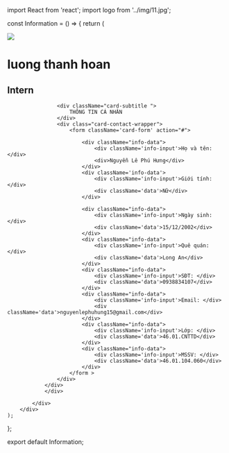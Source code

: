 import React from 'react';
import logo from '../img/11.jpg';

const Information = () => {
    return (
        <div className="card" data-state="#about">
            <div className="card-header">
                <img src={logo} className="card-avatar"></img>
                <h1 class="card-fullname">luong thanh hoan</h1>
                <h2 class="card-jobtitle">Intern</h2>
            </div>
            <div className="card-main">
            <div class="card-section is-active" id="about">
                <div className="card-content">

                    <div className="card-subtitle ">
                        THÔNG TIN CÁ NHÂN
                    </div>
                    <div class="card-contact-wrapper">
                        <form className='card-form' action="#">

                            <div className="info-data">
                                <div className='info-input'>Họ và tên: </div>
                                <div>Nguyễn Lê Phú Hưng</div>
                            </div>
                            <div className='info-data'>
                                <div className='info-input'>Giới tính: </div>
                                <div className='data'>Nữ</div>
                            </div>

                            <div className="info-data">
                                <div className='info-input'>Ngày sinh: </div>
                                <div className='data'>15/12/2002</div>
                            </div>
                            <div className="info-data">
                                <div className='info-input'>Quê quán: </div>
                                <div className='data'>Long An</div>
                            </div>
                            <div className="info-data">
                                <div className='info-input'>SĐT: </div>
                                <div className='data'>0938834107</div>
                            </div>
                            <div className="info-data">
                                <div className='info-input'>Email: </div>
                                <div className='data'>nguyenlephuhung15@gmail.com</div>
                            </div>
                            <div className="info-data">
                                <div className='info-input'>Lớp: </div>
                                <div className='data'>46.01.CNTTD</div>
                            </div>
                            <div className="info-data">
                                <div className='info-input'>MSSV: </div>
                                <div className='data'>46.01.104.060</div>
                            </div>
                        </form >
                    </div>
                </div>
                </div>

            </div>
        </div>
    );
};

export default Information;
